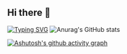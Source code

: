 ## Hi there 👋

<!--
**naivve/naivve** is a ✨ _special_ ✨ repository because its `README.md` (this file) appears on your GitHub profile.

Here are some ideas to get you started:

- 🔭 I’m currently working on ...
- 🌱 I’m currently learning ...
- 👯 I’m looking to collaborate on ...
- 🤔 I’m looking for help with ...
- 💬 Ask me about ...
- 📫 How to reach me: ...
- 😄 Pronouns: ...
- ⚡ Fun fact: ...
-->
[![Typing SVG](https://readme-typing-svg.demolab.com/?lines=First+line+of+text;Second+line+of+text)](https://git.io/typing-svg)
![Anurag's GitHub stats](https://github-readme-stats.vercel.app/api?username=naivve&show_icons=true&theme=radical)

[![Ashutosh's github activity graph](https://github-readme-activity-graph.vercel.app/graph?username=naive&theme=dracula)](https://github.com/ashutosh00710/github-readme-activity-graph)


